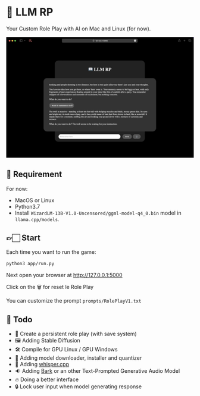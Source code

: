 # 📖 LLM RP

Your Custom Role Play with AI on Mac and Linux (for now).

![LLM RP](llm-rp.png)

## 📝 Requirement

For now:
- MacOS or Linux
- Python3.7
- Install `WizardLM-13B-V1.0-Uncensored/ggml-model-q4_0.bin` model in `llama.cpp/models`.

## 👉🏻 Start

Each time you want to run the game:

```bash
python3 app/run.py
```

Next open your browser at http://127.0.0.1:5000

Click on the 🗑️ for reset le Role Play

You can customize the prompt `prompts/RolePlayV1.txt`

## 📝 Todo

- 💾 Create a persistent role play (with save system)
- 🖼️ Adding Stable Diffusion
- 🛠️ Compile for GPU Linux / GPU Windows
- 📎 Adding model downloader, installer and quantizer
- 🎤 Adding [whisper.cpp](https://github.com/ggerganov/whisper.cpp)
- 🔉 Adding [Bark](https://github.com/suno-ai/bark) or an other Text-Prompted Generative Audio Model
- 🔥 Doing a better interface
- 🔒 Lock user input when model generating response
